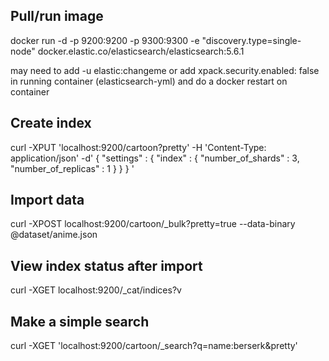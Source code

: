 
## Pull/run image
docker run -d -p 9200:9200 -p 9300:9300 -e "discovery.type=single-node" docker.elastic.co/elasticsearch/elasticsearch:5.6.1

may need to add -u elastic:changeme or add xpack.security.enabled: false in running container (elasticsearch-yml) and do a docker restart on container

## Create index
curl -XPUT 'localhost:9200/cartoon?pretty' -H 'Content-Type: application/json' -d' { "settings" : { "index" : { "number_of_shards" : 3, "number_of_replicas" : 1 } } } '

## Import data
curl -XPOST localhost:9200/cartoon/_bulk?pretty=true --data-binary @dataset/anime.json

## View index status after import
curl -XGET localhost:9200/_cat/indices?v

## Make a simple search
curl -XGET 'localhost:9200/cartoon/_search?q=name:berserk&pretty'
